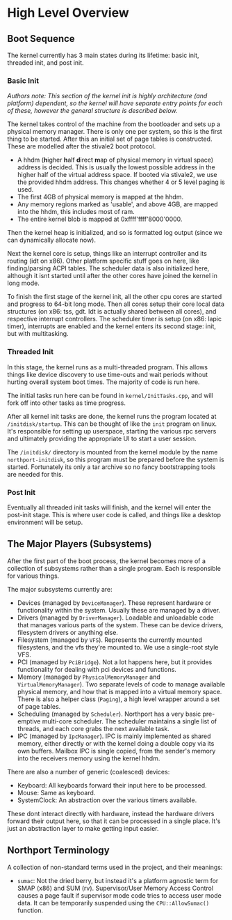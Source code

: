# High Level Overview 

## Boot Sequence

The kernel currently has 3 main states during its lifetime: basic init, threaded init, and post init.

### Basic Init

*Authors note: This section of the kernel init is highly architecture (and platform) dependent, so the kernel will have separate entry points for each of these, however the general structure is described below.*

The kernel takes control of the machine from the bootloader and sets up a physical memory manager. There is only one per system, so this is the first thing to be started.
After this an initial set of page tables is constructed. These are modelled after the stivale2 boot protocol.
- A hhdm (**h**igher **h**alf **d**irect **m**ap of physical memory in virtual space) address is decided. This is usually the lowest possible address in the higher half of the virtual address space. If booted via stivale2, we use the provided hhdm address. This changes whether 4 or 5 level paging is used.
- The first 4GB of physical memory is mapped at the hhdm.
- Any memory regions marked as 'usable', and above 4GB, are mapped into the hhdm, this includes most of ram.
- The entire kernel blob is mapped at 0xffff'ffff'8000'0000. 

Then the kernel heap is initialized, and so is formatted log output (since we can dynamically allocate now).

Next the kernel core is setup, things like an interrupt controller and its routing (idt on x86). Other platform specific stuff goes on here, like finding/parsing ACPI tables. The scheduler data is also initialized here, although it isnt started until after the other cores have joined the kernel in long mode.

To finish the first stage of the kernel init, all the other cpu cores are started and progress to 64-bit long mode. Then all cores setup their core local data structures (on x86: tss, gdt. Idt is actually shared between all cores), and respective interrupt controllers.
The scheduler timer is setup (on x86: lapic timer), interrupts are enabled and the kernel enters its second stage: init, but with multitasking.

### Threaded Init

In this stage, the kernel runs as a multi-threaded program. This allows things like device discovery to use time-outs and wait periods without hurting overall system boot times. The majority of code is run here.

The initial tasks run here can be found in `kernel/InitTasks.cpp`, and will fork off into other tasks as time progress.

After all kernel init tasks are done, the kernel runs the program located at `/initdisk/startup`. This can be thought of like the `init` program on linux. It's responsible for setting up userspace, starting the various rpc servers and ultimately providing the appropriate UI to start a user session.

The `/initdisk/` directory is mounted from the kernel module by the name `northport-initdisk`, so this program must be prepared before the system is started. Fortunately its only a tar archive so no fancy bootstrapping tools are needed for this.

### Post Init

Eventually all threaded init tasks will finish, and the kernel will enter the post-init stage. This is where user code is called, and things like a desktop environment will be setup.


## The Major Players (Subsystems)

After the first part of the boot process, the kernel becomes more of a collection of subsystems rather than a single program.
Each is responsible for various things.

The major subsystems currently are:
- Devices (managed by `DeviceManager`). These represent hardware or functionality within the system. Usually these are managed by a driver.
- Drivers (managed by `DriverManager`). Loadable and unloadable code that manages various parts of the system. These can be device drivers, filesystem drivers or anything else.
- Filesystem (managed by `VFS`). Represents the currently mounted filesystens, and the vfs they're mounted to. We use a single-root style VFS.
- PCI (managed by `PciBridge`). Not a lot happens here, but it provides functionality for dealing with pci devices and functions.
- Memory (managed by `PhysicalMemoryManager` and `VirtualMemoryManager`). Two separate levels of code to manage available physical memory, and how that is mapped into a virtual memory space. There is also a helper class (`Paging`), a high level wrapper around a set of page tables.
- Scheduling (managed by `Scheduler`). Northport has a very basic pre-emptive multi-core scheduler. The scheduler maintains a single list of threads, and each core grabs the next available task.
- IPC (managed by `IpcManager`). IPC is mainly implemented as shared memory, either directly or with the kernel doing a double copy via its own buffers. Mailbox IPC is single copied, from the sender's memory into the receivers memory using the kernel hhdm.

There are also a number of generic (coalesced) devices:
- Keyboard: All keyboards forward their input here to be processed.
- Mouse: Same as keyboard.
- SystemClock: An abstraction over the various timers available.

These dont interact directly with hardware, instead the hardware drivers forward their output here, so that it can be processed in a single place. It's just an abstraction layer to make getting input easier.

## Northport Terminology
A collection of non-standard terms used in the project, and their meanings:
- `sumac`: Not the dried berry, but instead it's a platform agnostic term for SMAP (x86) and SUM (rv). Supervisor/User Memory Access Control causes a page fault if supervisor mode code tries to access user mode data. It can be temporarily suspended using the `CPU::AllowSumac()` function.
